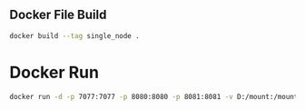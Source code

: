 ## Docker File Build

```bash
docker build --tag single_node .
```

# Docker Run

```bash
docker run -d -p 7077:7077 -p 8080:8080 -p 8081:8081 -v D:/mount:/mount --name single_node single_node
```
